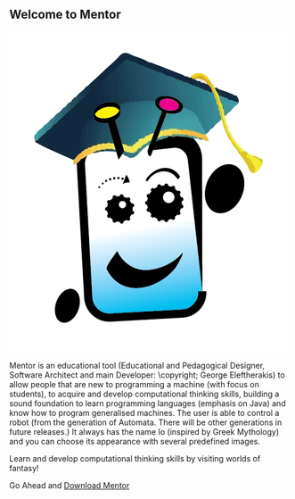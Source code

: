 ## Welcome to Mentor
![Mentor](mentor_logo_150-01.png)

Mentor is an educational tool (Educational and Pedagogical Designer, Software Architect and main Developer: \copyright; George Eleftherakis) to allow people that are new to programming a machine (with focus on students), to acquire and develop computational thinking skills, building a sound foundation to learn programming languages (emphasis on Java) and know how to program generalised machines. The user is able to control a robot (from the generation of Automata. There will be other generations in future releases.) It always has the name Io (inspired by Greek Mythology) and you can choose its appearance with several predefined images.

Learn and develop computational thinking skills by visiting worlds of fantasy!

Go Ahead and [Download Mentor](MentorForAll.zip)
